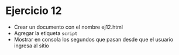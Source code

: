 # Ejercicio 12

* Crear un documento con el nombre ej12.html
* Agregar la etiqueta `script`
* Mostrar en consola los segundos que pasan desde que el usuario ingresa al sitio